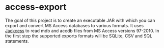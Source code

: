 # access-export
The goal of this project is to create an executable JAR with which you can export and convert MS Access databases to various formats. It uses [Jackcess](http://jackcess.sourceforge.net/) to read mdb and accdb files from MS Access versions 97-2010. In the first step the supported exports formats will be SQLite, CSV and SQL statements.
